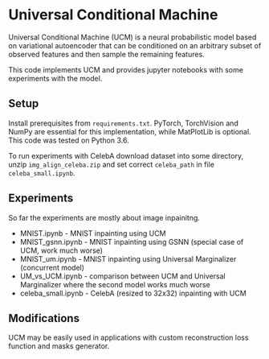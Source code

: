 # Universal Conditional Machine

Universal Conditional Machine (UCM) is a neural probabilistic model based on variational autoencoder that can be conditioned on an arbitrary subset of observed features and then sample the remaining features.

This code implements UCM and provides jupyter notebooks with some experiments with the model.

## Setup

Install prerequisites from `requirements.txt`.
PyTorch, TorchVision and NumPy are essential for this implementation, while MatPlotLib is optional.
This code was tested on Python 3.6.

To run experiments with CelebA download dataset into some directory, unzip `img_align_celeba.zip` and set correct `celeba_path` in file `celeba_small.ipynb`.

## Experiments

So far the experiments are mostly about image inpainitng.

 - MNIST.ipynb - MNIST inpainting using UCM
 - MNIST_gsnn.ipynb - MNIST inpainting using GSNN (special case of UCM, work much worse)
 - MNIST_um.ipynb - MNIST inpainting using Universal Marginalizer (concurrent model)
 - UM_vs_UCM.ipynb - comparison between UCM and Universal Marginalizer where the second model works much worse
 - celeba_small.ipynb - CelebA (resized to 32x32) inpainting with UCM

## Modifications

UCM may be easily used in applications with custom reconstruction loss function and masks generator.
